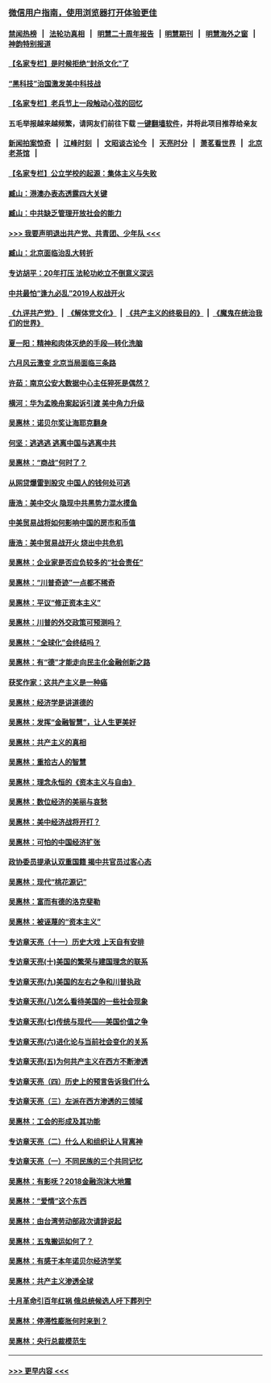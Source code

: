 ### [微信用户指南，使用浏览器打开体验更佳](https://github.com/gfw-breaker/banned-news1/blob/master/indexes/wechat-guide.md?t=0)
#### [禁闻热榜](热点新闻.md?t=0)  &nbsp;&nbsp;|&nbsp;&nbsp; [法轮功真相](https://github.com/gfw-breaker/truth/blob/master/README.md?t=0) &nbsp;&nbsp;|&nbsp;&nbsp; [明慧二十周年报告](https://github.com/gfw-breaker/mh-reports/blob/master/README.md?t=0) &nbsp;&nbsp;|&nbsp;&nbsp;[明慧期刊](https://github.com/gfw-breaker/mh-qikan) &nbsp;&nbsp;|&nbsp;&nbsp; [明慧海外之窗](https://github.com/gfw-breaker/mh-news/blob/master/README.md?t=0) &nbsp;&nbsp;|&nbsp;&nbsp; [神韵特别报道](https://github.com/gfw-breaker/mh-news/blob/master/shenyun.md?t=0)
#### [【名家专栏】是时候拒绝“封杀文化”了](../pages/nsc423/n11814093.md?t=02160402) 
#### [“黑科技”治国激发美中科技战](../pages/nsc423/n11638056.md?t=02160402) 
#### [【名家专栏】老兵节上一段触动心弦的回忆](../pages/nsc423/n11646016.md?t=02160402) 
#### 五毛举报越来越频繁，请网友们前往下载 [一键翻墙软件](https://github.com/gfw-breaker/ssr-accounts)，并将此项目推荐给亲友
#### [新闻拍案惊奇](https://github.com/gfw-breaker/banned-news1/blob/master/pages/link4.md) &nbsp;&nbsp;|&nbsp;&nbsp; [江峰时刻](https://github.com/gfw-breaker/banned-news1/blob/master/pages/link4.md) &nbsp;&nbsp;|&nbsp;&nbsp; [文昭谈古论今](https://github.com/gfw-breaker/banned-news1/blob/master/pages/link4.md) &nbsp;&nbsp;|&nbsp;&nbsp; [天亮时分](https://github.com/gfw-breaker/banned-news1/blob/master/pages/link4.md) &nbsp;&nbsp;|&nbsp;&nbsp; [萧茗看世界](https://github.com/gfw-breaker/banned-news1/blob/master/pages/link4.md) &nbsp;&nbsp;|&nbsp;&nbsp; [北京老茶馆](https://github.com/gfw-breaker/banned-news1/blob/master/pages/link4.md) &nbsp;&nbsp;|&nbsp;&nbsp; 
#### [【名家专栏】公立学校的起源：集体主义与失败](../pages/nsc423/n11601833.md?t=02160402) 
#### [臧山：港澳办表态透露四大关键](../pages/nsc423/n11421628.md?t=02160402) 
#### [臧山：中共缺乏管理开放社会的能力](../pages/nsc423/n11407457.md?t=02160402) 
#### [>>> 我要声明退出共产党、共青团、少年队 <<<](https://github.com/begood0513/goodnews/blob/master/quit/letter.md) 
#### [臧山：北京面临治乱大转折](../pages/nsc423/n11406895.md?t=02160402) 
#### [专访胡平：20年打压 法轮功屹立不倒意义深远](../pages/nsc423/n11398800.md?t=02160402) 
#### [中共最怕“逢九必乱”2019人权战开火](../pages/nsc423/n11385248.md?t=02160402) 
#### [《九评共产党》](https://github.com/begood0513/9ping.md/blob/master/README.md) &nbsp;|&nbsp; [《解体党文化》](../../../../jtdwh.md/blob/master/README.md)  &nbsp;|&nbsp; [《共产主义的终极目的》](../../../../gczydzjmd.md/blob/master/README.md) &nbsp;|&nbsp; [《魔鬼在统治我们的世界》](../../../../mgztzwmdsj.md/blob/master/README.md) 
#### [夏一阳：精神和肉体灭绝的手段—转化洗脑](../pages/nsc423/n11368250.md?t=02160402) 
#### [六月风云激变 北京当局面临三条路](../pages/nsc423/n11313668.md?t=02160402) 
#### [许茹：南京公安大数据中心主任猝死是偶然？](../pages/nsc423/n11064744.md?t=02160402) 
#### [横河：华为孟晚舟案起诉引渡 美中角力升级](../pages/nsc423/n11027230.md?t=02160402) 
#### [吴惠林：诺贝尔奖让海耶克翻身](../pages/nsc423/n10890049.md?t=02160402) 
#### [何坚：逃逃逃 逃离中国与逃离中共](../pages/nsc423/n10592891.md?t=02160402) 
#### [吴惠林：“商战”何时了？](../pages/nsc423/n10573558.md?t=02160402) 
#### [从网贷爆雷到股灾 中国人的钱何处可逃](../pages/nsc423/n10572800.md?t=02160402) 
#### [唐浩：美中交火 隐现中共黑势力混水摸鱼](../pages/nsc423/n10544040.md?t=02160402) 
#### [中美贸易战将如何影响中国的房市和币值](../pages/nsc423/n10543697.md?t=02160402) 
#### [唐浩：美中贸易战开火 烧出中共危机](../pages/nsc423/n10540126.md?t=02160402) 
#### [吴惠林：企业家是否应负较多的“社会责任”](../pages/nsc423/n10535022.md?t=02160402) 
#### [吴惠林：“川普奇迹”一点都不稀奇](../pages/nsc423/n10512808.md?t=02160402) 
#### [吴惠林：平议“修正资本主义”](../pages/nsc423/n10495724.md?t=02160402) 
#### [吴惠林：川普的外交政策可预测吗？](../pages/nsc423/n10462387.md?t=02160402) 
#### [吴惠林：“全球化”会终结吗？](../pages/nsc423/n10452838.md?t=02160402) 
#### [吴惠林：有“德”才能走向民主化金融创新之路](../pages/nsc423/n10432292.md?t=02160402) 
#### [获奖作家：这共产主义是一种癌](../pages/nsc423/n10431541.md?t=02160402) 
#### [吴惠林：经济学是讲道德的](../pages/nsc423/n10398014.md?t=02160402) 
#### [吴惠林：发挥“金融智慧”，让人生更美好](../pages/nsc423/n10375019.md?t=02160402) 
#### [吴惠林：共产主义的真相](../pages/nsc423/n10351394.md?t=02160402) 
#### [吴惠林：重拾古人的智慧](../pages/nsc423/n10337691.md?t=02160402) 
#### [吴惠林：理念永恒的《资本主义与自由》](../pages/nsc423/n10316274.md?t=02160402) 
#### [吴惠林：数位经济的美丽与哀愁](../pages/nsc423/n10292946.md?t=02160402) 
#### [吴惠林：美中经济战将开打？](../pages/nsc423/n10258825.md?t=02160402) 
#### [吴惠林：可怕的中国经济扩张](../pages/nsc423/n10219147.md?t=02160402) 
#### [政协委员提承认双重国籍 揭中共官员过客心态](../pages/nsc423/n10208809.md?t=02160402) 
#### [吴惠林：现代“桃花源记”](../pages/nsc423/n10185234.md?t=02160402) 
#### [吴惠林：富而有德的洛克斐勒](../pages/nsc423/n10142264.md?t=02160402) 
#### [吴惠林：被诬蔑的“资本主义”](../pages/nsc423/n10124816.md?t=02160402) 
#### [专访章天亮（十一）历史大戏 上天自有安排](../pages/nsc423/n10094905.md?t=02160402) 
#### [专访章天亮(十)美国的繁荣与建国理念的联系](../pages/nsc423/n10094899.md?t=02160402) 
#### [专访章天亮(九)美国的左右之争和川普执政](../pages/nsc423/n10094889.md?t=02160402) 
#### [专访章天亮(八)怎么看待美国的一些社会现象](../pages/nsc423/n10094857.md?t=02160402) 
#### [专访章天亮(七)传统与现代——美国价值之争](../pages/nsc423/n10093140.md?t=02160402) 
#### [专访章天亮(六)进化论与当前社会变化的关系](../pages/nsc423/n10092036.md?t=02160402) 
#### [专访章天亮(五)为何共产主义在西方不断渗透](../pages/nsc423/n10083620.md?t=02160402) 
#### [专访章天亮（四）历史上的预言告诉我们什么](../pages/nsc423/n10083606.md?t=02160402) 
#### [专访章天亮（三）左派在西方渗透的三领域](../pages/nsc423/n10081115.md?t=02160402) 
#### [吴惠林：工会的形成及其功能](../pages/nsc423/n10080633.md?t=02160402) 
#### [专访章天亮（二）什么人和组织让人背离神](../pages/nsc423/n10076637.md?t=02160402) 
#### [专访章天亮（一）不同民族的三个共同记忆](../pages/nsc423/n10074188.md?t=02160402) 
#### [吴惠林：有影呒？2018金融泡沫大地震](../pages/nsc423/n10040534.md?t=02160402) 
#### [吴惠林：“爱情”这个东西](../pages/nsc423/n10019423.md?t=02160402) 
#### [吴惠林：由台湾劳动部政次请辞说起](../pages/nsc423/n9979679.md?t=02160402) 
#### [吴惠林：五鬼搬运如何了？](../pages/nsc423/n9925338.md?t=02160402) 
#### [吴惠林：有感于本年诺贝尔经济学奖](../pages/nsc423/n9871883.md?t=02160402) 
#### [吴惠林：共产主义渗透全球](../pages/nsc423/n9812748.md?t=02160402) 
#### [十月革命引百年红祸 俄总统候选人吁下葬列宁](../pages/nsc423/n9810182.md?t=02160402) 
#### [吴惠林：停滞性膨胀何时来到？](../pages/nsc423/n9764136.md?t=02160402) 
#### [吴惠林：央行总裁模范生](../pages/nsc423/n9728134.md?t=02160402) 

----
#### [ >>> 更早内容 <<< ](../indexes/nsc423-earlier.md)
